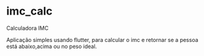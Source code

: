 # imc_calc
Calculadora IMC

Aplicação simples usando flutter, para calcular o imc e retornar se a pessoa está abaixo,acima ou no peso ideal.
